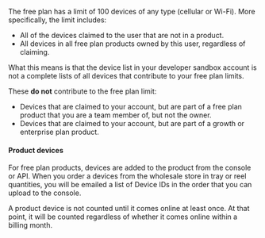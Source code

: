 The free plan has a limit of 100 devices of any type (cellular or Wi-Fi). More specifically, the limit includes:

- All of the devices claimed to the user that are not in a product.
- All devices in all free plan products owned by this user, regardless of claiming.

What this means is that the device list in your developer sandbox account is not a complete lists of all devices that contribute to your free plan limits.

These **do not** contribute to the free plan limit:

- Devices that are claimed to your account, but are part of a free plan product that you are a team member of, but not the owner.
- Devices that are claimed to your account, but are part of a growth or enterprise plan product.

#### Product devices

For free plan products, devices are added to the product from the console or API. When you order a devices from the wholesale store in tray or reel quantities, you will be emailed a list of Device IDs in the order that you can upload to the console.

A product device is not counted until it comes online at least once. At that point, it will be counted regardless of whether it comes online within a billing month.

